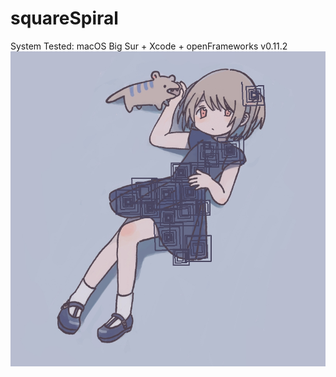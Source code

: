 # squareSpiral
System Tested: macOS Big Sur + Xcode + openFrameworks v0.11.2  
![](https://github.com/yuyurigi/squareSpiral/blob/main/20210627070725%23%23.jpg)
